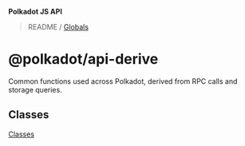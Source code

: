 **Polkadot JS API**

> README / [Globals](globals.md)

# @polkadot/api-derive

Common functions used across Polkadot, derived from RPC calls and storage queries.

## Classes

[Classes](SUMMARY.md)
